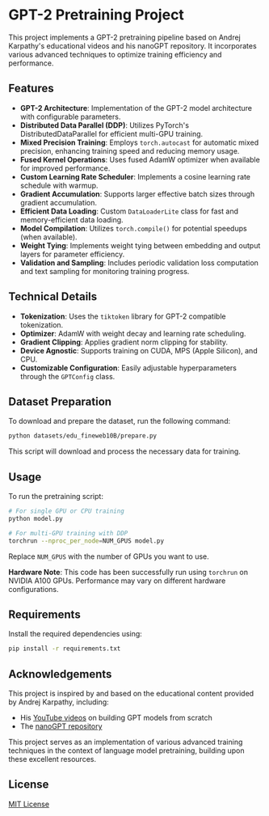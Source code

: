 # GPT-2 Pretraining Project

This project implements a GPT-2 pretraining pipeline based on Andrej Karpathy's educational videos and his nanoGPT repository. It incorporates various advanced techniques to optimize training efficiency and performance.

## Features

- **GPT-2 Architecture**: Implementation of the GPT-2 model architecture with configurable parameters.
- **Distributed Data Parallel (DDP)**: Utilizes PyTorch's DistributedDataParallel for efficient multi-GPU training.
- **Mixed Precision Training**: Employs `torch.autocast` for automatic mixed precision, enhancing training speed and reducing memory usage.
- **Fused Kernel Operations**: Uses fused AdamW optimizer when available for improved performance.
- **Custom Learning Rate Scheduler**: Implements a cosine learning rate schedule with warmup.
- **Gradient Accumulation**: Supports larger effective batch sizes through gradient accumulation.
- **Efficient Data Loading**: Custom `DataLoaderLite` class for fast and memory-efficient data loading.
- **Model Compilation**: Utilizes `torch.compile()` for potential speedups (when available).
- **Weight Tying**: Implements weight tying between embedding and output layers for parameter efficiency.
- **Validation and Sampling**: Includes periodic validation loss computation and text sampling for monitoring training progress.

## Technical Details

- **Tokenization**: Uses the `tiktoken` library for GPT-2 compatible tokenization.
- **Optimizer**: AdamW with weight decay and learning rate scheduling.
- **Gradient Clipping**: Applies gradient norm clipping for stability.
- **Device Agnostic**: Supports training on CUDA, MPS (Apple Silicon), and CPU.
- **Customizable Configuration**: Easily adjustable hyperparameters through the `GPTConfig` class.

## Dataset Preparation

To download and prepare the dataset, run the following command:

```bash
python datasets/edu_fineweb10B/prepare.py
```

This script will download and process the necessary data for training.

## Usage

To run the pretraining script:

```bash
# For single GPU or CPU training
python model.py

# For multi-GPU training with DDP
torchrun --nproc_per_node=NUM_GPUS model.py
```

Replace `NUM_GPUS` with the number of GPUs you want to use.

**Hardware Note**: This code has been successfully run using `torchrun` on NVIDIA A100 GPUs. Performance may vary on different hardware configurations.

## Requirements

Install the required dependencies using:

```bash
pip install -r requirements.txt
```

## Acknowledgements

This project is inspired by and based on the educational content provided by Andrej Karpathy, including:

- His [YouTube videos](https://www.youtube.com/@AndrejKarpathy) on building GPT models from scratch
- The [nanoGPT repository](https://github.com/karpathy/nanoGPT)

This project serves as an implementation of various advanced training techniques in the context of language model pretraining, building upon these excellent resources.

## License

[MIT License](LICENSE)
